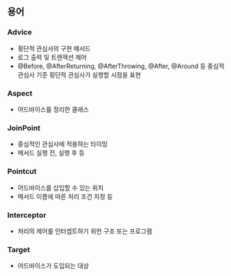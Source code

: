 ## 용어

### Advice

- 횡단적 관심사의 구현 메서드
- 로그 출력 및 트랜잭션 제어
- @Before, @AfterReturning, @AfterThrowing, @After, @Around 등 중심적 관심사 기준 횡단적 관심사가 실행할 시점을 표현

### Aspect

- 어드바이스를 정리한 클래스

### JoinPoint

- 중심적인 관심사에 적용하는 타이밍
- 메서드 실행 전, 실행 후 등

### Pointcut

- 어드바이스를 삽입할 수 있는 위치
- 메서드 이름에 따른 처리 조건 지정 등

### Interceptor

- 처리의 제어를 인터셉트하기 위한 구조 또는 프로그램

### Target

- 어드바이스가 도입되는 대상